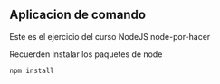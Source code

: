 ## Aplicacion de comando

Este es el ejercicio del curso NodeJS node-por-hacer

Recuerden instalar los paquetes de node

```
npm install
```
